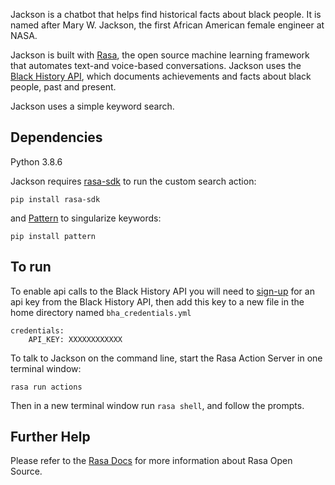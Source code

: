 Jackson is a chatbot that helps find historical facts about black people. It is named after Mary W. Jackson, the first African American female engineer at NASA.

Jackson is built with [Rasa](https://github.com/RasaHQ/rasa), the open source machine learning framework that automates text-and voice-based conversations. Jackson uses the [Black History API](https://blackhistoryapi.com/), which documents achievements and facts about black people, past and present. 

Jackson uses a simple keyword search.

## Dependencies

Python 3.8.6

Jackson requires [rasa-sdk](https://github.com/RasaHQ/rasa-sdk) to run the custom search action:
```
pip install rasa-sdk
```

and [Pattern](https://github.com/clips/pattern) to singularize keywords:
```
pip install pattern
```

## To run

To enable api calls to the Black History API you will need to [sign-up](https://blackhistoryapi.com/#signUp) for an api key from the Black History API, then add this key to a new file in the home directory named `bha_credentials.yml`

```
credentials:
    API_KEY: XXXXXXXXXXXX
```

To talk to Jackson on the command line, start the Rasa Action Server in one terminal window: 
```
rasa run actions
```

Then in a new terminal window run `rasa shell`, and follow the prompts.

## Further Help

Please refer to the [Rasa Docs](https://rasa.com/docs/rasa/) for more information about Rasa Open Source.
